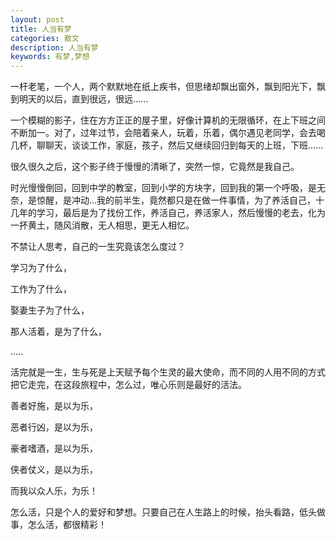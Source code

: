 ```yaml
---
layout: post
title: 人当有梦
categories: 散文
description: 人当有梦
keywords: 有梦,梦想
---
```


一杆老笔，一个人，两个默默地在纸上疾书，但思绪却飘出窗外，飘到阳光下，飘到明天的以后，直到很远，很远......

一个模糊的影子，住在方方正正的屋子里，好像计算机的无限循环，在上下班之间不断加一。对了，过年过节，会陪着亲人，玩着，乐着，偶尔遇见老同学，会去喝几杯，聊聊天，谈谈工作，家庭，孩子，然后又继续回归到每天的上班，下班......

很久很久之后，这个影子终于慢慢的清晰了，突然一惊，它竟然是我自己。

时光慢慢倒回，回到中学的教室，回到小学的方块字，回到我的第一个呼吸，是无奈，是惊醒，是冲动...我的前半生，竟然都只是在做一件事情，为了养活自己，十几年的学习，最后是为了找份工作，养活自己，养活家人，然后慢慢的老去，化为一抔黄土，随风消散，无人相思，更无人相忆。

不禁让人思考，自己的一生究竟该怎么度过？

学习为了什么，

工作为了什么，

娶妻生子为了什么，

那人活着，是为了什么，

..... 

活完就是一生，生与死是上天赋予每个生灵的最大使命，而不同的人用不同的方式把它走完，在这段旅程中，怎么过，唯心乐则是最好的活法。

善者好施，是以为乐，

恶者行凶，是以为乐，

豪者嗜酒，是以为乐，

侠者仗义，是以为乐，

而我以众人乐，为乐！ 

怎么活，只是个人的爱好和梦想。只要自己在人生路上的时候，抬头看路，低头做事，怎么活，都很精彩！